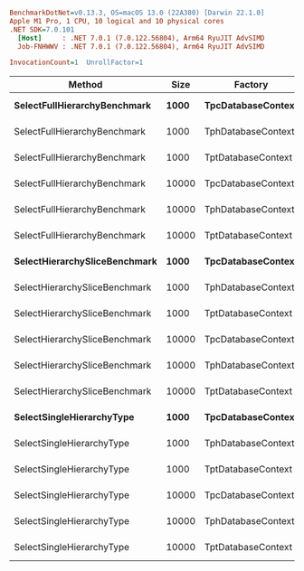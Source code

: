 ``` ini

BenchmarkDotNet=v0.13.3, OS=macOS 13.0 (22A380) [Darwin 22.1.0]
Apple M1 Pro, 1 CPU, 10 logical and 10 physical cores
.NET SDK=7.0.101
  [Host]     : .NET 7.0.1 (7.0.122.56804), Arm64 RyuJIT AdvSIMD
  Job-FNHWWV : .NET 7.0.1 (7.0.122.56804), Arm64 RyuJIT AdvSIMD

InvocationCount=1  UnrollFactor=1  

```
|                        Method |  Size |            Factory |      Mean |     Error |    StdDev |    Median |      Gen0 |      Gen1 |   Allocated |
|------------------------------ |------ |------------------- |----------:|----------:|----------:|----------:|----------:|----------:|------------:|
|  **SelectFullHierarchyBenchmark** |  **1000** | **TpcDatabaseContext** |  **5.134 ms** | **0.1026 ms** | **0.2479 ms** |  **5.087 ms** |         **-** |         **-** |  **2383.24 KB** |
|  SelectFullHierarchyBenchmark |  1000 | TphDatabaseContext |  5.268 ms | 0.1040 ms | 0.2054 ms |  5.255 ms |         - |         - |  2380.37 KB |
|  SelectFullHierarchyBenchmark |  1000 | TptDatabaseContext |  7.865 ms | 0.1609 ms | 0.4296 ms |  7.743 ms |         - |         - |  3337.96 KB |
|  SelectFullHierarchyBenchmark | 10000 | TpcDatabaseContext | 52.453 ms | 1.0365 ms | 1.3477 ms | 52.395 ms | 3000.0000 |         - | 23796.56 KB |
|  SelectFullHierarchyBenchmark | 10000 | TphDatabaseContext | 47.863 ms | 0.9527 ms | 1.2388 ms | 47.524 ms | 3000.0000 |         - | 23673.06 KB |
|  SelectFullHierarchyBenchmark | 10000 | TptDatabaseContext | 81.408 ms | 1.5928 ms | 2.7476 ms | 81.045 ms | 5000.0000 | 1000.0000 | 33187.77 KB |
| **SelectHierarchySliceBenchmark** |  **1000** | **TpcDatabaseContext** |  **3.731 ms** | **0.3061 ms** | **0.8430 ms** |  **3.387 ms** |         **-** |         **-** |  **1186.38 KB** |
| SelectHierarchySliceBenchmark |  1000 | TphDatabaseContext |  3.089 ms | 0.0895 ms | 0.2494 ms |  3.038 ms |         - |         - |  1261.97 KB |
| SelectHierarchySliceBenchmark |  1000 | TptDatabaseContext |  4.604 ms | 0.0907 ms | 0.1681 ms |  4.606 ms |         - |         - |  2000.02 KB |
| SelectHierarchySliceBenchmark | 10000 | TpcDatabaseContext | 22.268 ms | 0.4401 ms | 0.3901 ms | 22.363 ms | 1000.0000 |         - | 12292.13 KB |
| SelectHierarchySliceBenchmark | 10000 | TphDatabaseContext | 23.265 ms | 0.4638 ms | 1.1111 ms | 23.105 ms | 1000.0000 |         - | 12234.84 KB |
| SelectHierarchySliceBenchmark | 10000 | TptDatabaseContext | 46.962 ms | 0.9231 ms | 1.5423 ms | 47.243 ms | 3000.0000 | 1000.0000 | 19778.61 KB |
|     **SelectSingleHierarchyType** |  **1000** | **TpcDatabaseContext** |  **2.714 ms** | **0.0859 ms** | **0.2337 ms** |  **2.656 ms** |         **-** |         **-** |   **766.39 KB** |
|     SelectSingleHierarchyType |  1000 | TphDatabaseContext |  2.520 ms | 0.0640 ms | 0.1784 ms |  2.469 ms |         - |         - |   804.23 KB |
|     SelectSingleHierarchyType |  1000 | TptDatabaseContext |  3.116 ms | 0.0779 ms | 0.2170 ms |  3.099 ms |         - |         - |   945.09 KB |
|     SelectSingleHierarchyType | 10000 | TpcDatabaseContext | 17.891 ms | 0.3475 ms | 0.5512 ms | 17.878 ms | 1000.0000 |         - |  7254.95 KB |
|     SelectSingleHierarchyType | 10000 | TphDatabaseContext | 18.465 ms | 0.3687 ms | 0.5404 ms | 18.340 ms | 1000.0000 |         - |  7453.77 KB |
|     SelectSingleHierarchyType | 10000 | TptDatabaseContext | 26.190 ms | 0.5171 ms | 0.9713 ms | 26.412 ms | 1000.0000 |         - |  9289.87 KB |
